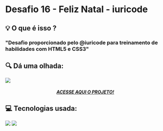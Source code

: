 # Desafio 16 - Feliz Natal - iuricode
<h2> 💡 O que é isso ?</h2>
    <h3>"Desafio proporcionado pelo @iuricode para treinamento de habilidades com HTML5 e CSS3"</h3>
<div>
  <h2> 🔍 Dá uma olhada:</h2>
  <img src="https://cdn.discordapp.com/attachments/897262817776902168/924652274930835517/unknown.png" />
  <h5 align="center"><a href="https://desafio16-codelandia.netlify.app">ACESSE AQUI O PROJETO!</a> </h5>
</div>

<div>
  <h2> 💻 Tecnologias usada:</h2>
  <img src="https://img.shields.io/badge/HTML5-E34F26?style=for-the-badge&logo=html5&logoColor=white" />
  <img src="https://img.shields.io/badge/CSS3-1572B6?style=for-the-badge&logo=css3&logoColor=white" />
</div>
